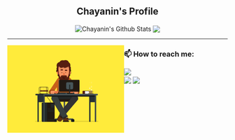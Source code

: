 <h2 align = "center"> Chayanin's Profile </h2>
<p align = "center">
 <!--
 <a href = "https://github.com/aphrodicez">
 </a>
 !-->
 
 <img align = "center" height="200" src="https://github-readme-stats.vercel.app/api?username=aphrodicez&include_all_commits=true&count_private=true&show_icons=true&theme=algolia" alt="Chayanin's Github Stats">
 <img align = "center" height="200" src="https://github-readme-stats.vercel.app/api/top-langs/?username=aphrodicez&theme=algolia&langs_count=5&exclude_repo=MasterIceZ,anuraghazra,phumipatc,thailand-oi-tasks"/>
</p>

 ---
 
 <img align = "left" height = "200" src = "https://github.com/aphrodicez/aphrodicez/blob/main/Coding.gif?raw=true"/>
 <h3> 📫 How to reach me: </h3>
 <a href="mailto:kang.chayanin@gmail.com"><img src = "https://img.shields.io/badge/Gmail-D14836?style=for-the-badge&logo=gmail&logoColor=white"/> </a> <br/>
 <a href="https://facebook.com/chayanin.kang"><img src="https://img.shields.io/badge/facebook-1778F2.svg?style=for-the-badge&logo=facebook&logoColor=white"/></a>
 <a href="https://instagram.com/kang.cyn"><img src="https://img.shields.io/badge/instagram-E1306C.svg?style=for-the-badge&logo=instagram&logoColor=white"/></a>
  <!--
**Aphrodicez/Aphrodicez** is a ✨ _special_ ✨ repository because its `README.md` (this file) appears on your GitHub profile.
Here are some ideas to get you started:

- 🔭 I’m currently working on ...
- 🌱 I’m currently learning ...
- 👯 I’m looking to collaborate on ...
- 🤔 I’m looking for help with ...
- 💬 Ask me about ...
- 📫 How to reach me: ...
- 😄 Pronouns: ...
- ⚡ Fun fact: ...
-->
